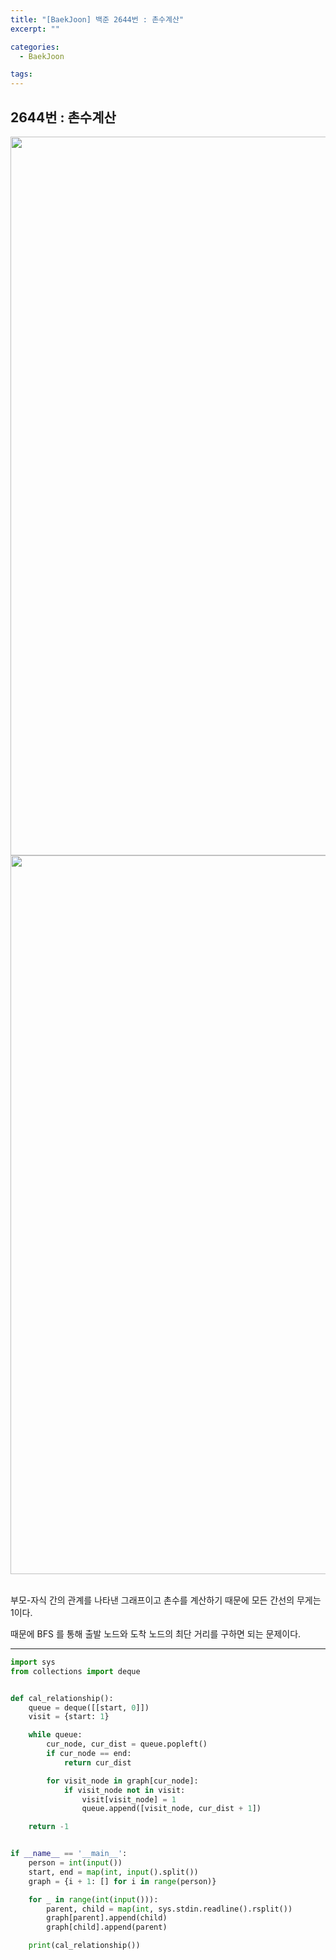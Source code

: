 ```yaml
---
title: "[BaekJoon] 백준 2644번 : 촌수계산"
excerpt: ""

categories:
  - BaekJoon

tags:
---
```


## 2644번 : 촌수계산

<center><img width="1150" alt="" src="https://user-images.githubusercontent.com/54533309/104554555-b5734d80-567f-11eb-9979-bb053428be3c.png">
</center>


<center><img width="1150" alt="" src="https://user-images.githubusercontent.com/54533309/104414067-ed608f00-55b2-11eb-971d-7b14b5e93d46.png">
</center>
<br>

부모-자식 간의 관계를 나타낸 그래프이고 촌수를 계산하기 때문에 모든 간선의 무게는 1이다.

때문에 BFS 를 통해 출발 노드와 도착 노드의 최단 거리를 구하면 되는 문제이다.

---

```python
import sys
from collections import deque


def cal_relationship():
	queue = deque([[start, 0]])
	visit = {start: 1}

	while queue:
		cur_node, cur_dist = queue.popleft()
		if cur_node == end:
			return cur_dist

		for visit_node in graph[cur_node]:
			if visit_node not in visit:
				visit[visit_node] = 1
				queue.append([visit_node, cur_dist + 1])

	return -1


if __name__ == '__main__':
	person = int(input())
	start, end = map(int, input().split())
	graph = {i + 1: [] for i in range(person)}

	for _ in range(int(input())):
		parent, child = map(int, sys.stdin.readline().rsplit())
		graph[parent].append(child)
		graph[child].append(parent)

	print(cal_relationship())
```

<br>